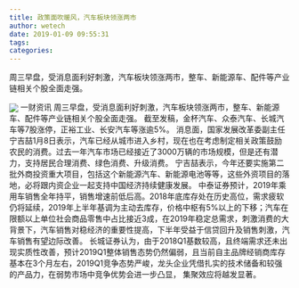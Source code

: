 ```yaml
---
title: 政策面吹暖风，汽车板块领涨两市
author: wetech
date: 2019-01-09 09:55:31
tags: 
categories: 
---
```

周三早盘，受消息面利好刺激，汽车板块领涨两市，整车、新能源车、配件等产业链相关个股全面走强。
<!-- more -->
<img align="center" border="0" src="https://imgcdn.yicai.com/uppics/images/2019/01/781ae0c3e088f82fee63a7e35dffdc6d.jpg" />
一财资讯
周三早盘，受消息面利好刺激，汽车板块领涨两市，整车、新能源车、配件等产业链相关个股全面走强。
截至发稿，金杯汽车、众泰汽车、长城汽车等7股涨停，正裕工业、长安汽车等涨逾5%。
消息面，国家发展改革委副主任宁吉喆1月8日表示，汽车已经从城市进入乡村，现在也在考虑制定相关政策鼓励农民的消费。过去一年汽车市场已经接近了3000万辆的市场规模，但是还有潜力，支持居民合理消费、绿色消费、升级消费。
宁吉喆表示，今年还要实施第二批外商投资重大项目，包括这个新能源汽车、新能源电池等等，这些外资项目的落地，必将跟内资企业一起支持中国经济持续健康发展。
中泰证券预计，2019年乘用车销售全年持平，销售增速前低后高。2018年底库存处在历史高位，需求疲软仍将延续，2019年上半年基调为主动去库存，价格中枢有5%以上的下移；汽车在限额以上单位社会商品零售中占比接近3成，在2019年稳定总需求，刺激消费的大背景下，汽车销售对稳经济的重要性提高，下半年受益于信贷回升及销售刺激，汽车销售有望边际改善。
长城证券认为，由于2018Q1基数较高，且终端需求还未出现实质性改善，预计2019Q1整体销售态势仍然偏弱，且当前自主品牌经销商库存基本在3个月左右，2019Q1竞争态势严峻，龙头企业凭借扎实的技术储备和较强的产品力，在弱势市场中竞争优势会进一步凸显， 集聚效应将越发显著。
 
 
